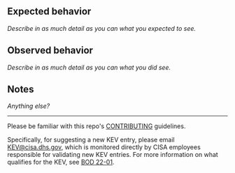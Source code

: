## Expected behavior

*Describe in as much detail as you can what you expected to see.*

## Observed behavior

*Describe in as much detail as you can what you did see.*

## Notes

*Anything else?*

----

Please be familiar with this repo's [CONTRIBUTING](/CONTRIBUTING.md) guidelines.

Specifically, for suggesting a new KEV entry, please email [KEV@cisa.dhs.gov](mailto:KEV@cisa.dhs.gov), which is monitored directly by CISA employees responsible for validating new KEV entries. For more information on what qualifies for the KEV, see [BOD 22-01](https://www.cisa.gov/news-events/directives/bod-22-01-reducing-significant-risk-known-exploited-vulnerabilities).
